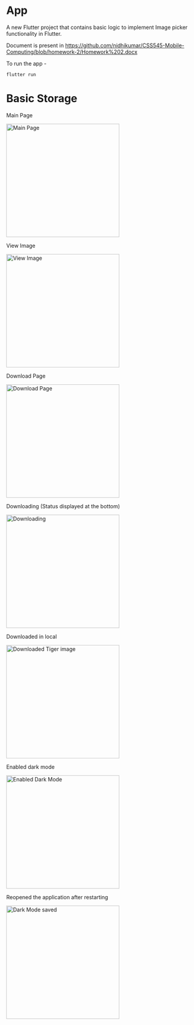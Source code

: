 # App

A new Flutter project that contains basic logic to implement Image picker functionality in Flutter.

Document is present in https://github.com/nidhikumar/CSS545-Mobile-Computing/blob/homework-2/Homework%202.docx

To run the app -

```
flutter run
```

# Basic Storage

Main Page

<img src="https://github.com/nidhikumar/CSS545-Mobile-Computing/blob/homework-2/assets/main_page.png" alt="Main Page" width="300">

View Image 

<img src="https://github.com/nidhikumar/CSS545-Mobile-Computing/blob/homework-2/assets/image_view.png" alt="View Image" width="300">

Download Page

<img src="https://github.com/nidhikumar/CSS545-Mobile-Computing/blob/homework-2/assets/download_page.png" alt="Download Page" width="300">

Downloading (Status displayed at the bottom)

<img src="https://github.com/nidhikumar/CSS545-Mobile-Computing/blob/homework-2/assets/downloading.png" alt="Downloading" width="300">

Downloaded in local 

<img src="https://github.com/nidhikumar/CSS545-Mobile-Computing/blob/homework-2/assets/tiger_downloaded.png" alt="Downloaded Tiger image" width="300">

Enabled dark mode 

<img src="https://github.com/nidhikumar/CSS545-Mobile-Computing/blob/homework-2/assets/dark_mode_enabled.png" alt="Enabled Dark Mode" width="300">

Reopened the application after restarting 

<img src="https://github.com/nidhikumar/CSS545-Mobile-Computing/blob/homework-2/assets/dark_mode_saved.png" alt="Dark Mode saved" width="300">


